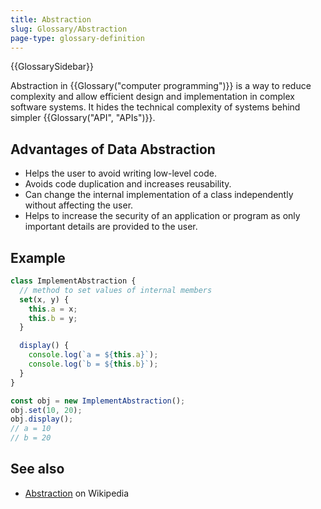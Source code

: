 ```yaml
---
title: Abstraction
slug: Glossary/Abstraction
page-type: glossary-definition
---
```


{{GlossarySidebar}}

Abstraction in {{Glossary("computer programming")}} is a way to reduce complexity and allow efficient design and implementation in complex software systems. It hides the technical complexity of systems behind simpler {{Glossary("API", "APIs")}}.

## Advantages of Data Abstraction

- Helps the user to avoid writing low-level code.
- Avoids code duplication and increases reusability.
- Can change the internal implementation of a class independently without affecting the user.
- Helps to increase the security of an application or program as only important details are provided to the user.

## Example  

```js
class ImplementAbstraction {
  // method to set values of internal members
  set(x, y) {
    this.a = x;
    this.b = y;
  }

  display() {
    console.log(`a = ${this.a}`);
    console.log(`b = ${this.b}`);
  }
}

const obj = new ImplementAbstraction();
obj.set(10, 20);
obj.display();
// a = 10
// b = 20
```

## See also

- [Abstraction](<https://en.wikipedia.org/wiki/Abstraction_(computer_science)>) on Wikipedia
